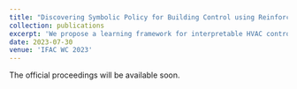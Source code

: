 ```yaml
---
title: "Discovering Symbolic Policy for Building Control using Reinforcement Learning"
collection: publications
excerpt: 'We propose a learning framework for interpretable HVAC control in buildings using deep reinforcement learning (DRL).'
date: 2023-07-30
venue: 'IFAC WC 2023'
---
```

The official proceedings will be available soon.
